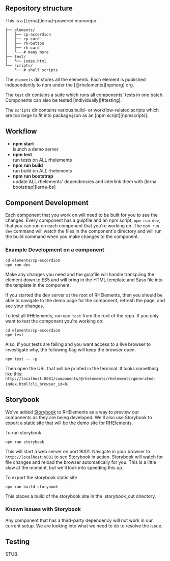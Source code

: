 
## Repository structure

This is a [Lerna][lerna]-powered monorepo.

```
├── elements/
│   ├── cp-accordion
│   ├── cp-card
│   ├── rh-button
│   ├── rh-card
│   └── # many more
├── test/
│   └── index.html
└── scripts/
    └── # shell scripts
```

The `elements` dir stores all the elements.  Each element is published independently to npm under the [@rhelements][npmorg] org.

The `test` dir contains a suite which runs all components' tests in one batch.  Components can also be tested [individually][#testing].

The `scripts` dir contains various build- or workflow-related scripts which are too large to fit into package.json as an [npm script][npmscripts].


## Workflow

 - **npm start** <br> launch a demo server
 - **npm test** <br> run tests on ALL rhelements
 - **npm run build** <br> run build on ALL rhelements
 - **npm run bootstrap** <br> update ALL rhelements' dependencies and interlink them with [lerna bootstrap][lerna-bs]

## Component Development

Each component that you work on will need to be built for you to see the changes. Every component has a gulpfile and an npm script, `npm run dev`, that you can run on each component that you're working on. The `npm run dev` command will watch the files in the component's directory and will run the build command when you make changes to the component.

### Example Development on a component

```
cd elements/cp-accordion
npm run dev
```

Make any changes you need and the gulpfile will handle transpiling the element down to ES5 and will bring in the HTML template and Sass file into the template in the component.

If you started the dev server at the root of RHElements, then you should be able to navigate to the demo page for the component, refresh the page, and see your changes.

To test all RHElements, run `npm test` from the root of the repo.  If you only want to test the component you're working on:

    cd elements/cp-accordion
    npm test

Also, if your tests are failing and you want access to a live browser to investigate why, the following flag will keep the browser open.

    npm test -- -p

Then open the URL that will be printed in the terminal.  It looks something like this: `http://localhost:8081/components/@rhelements/rhelements/generated-index.html?cli_browser_id=0`.

## Storybook

We've added [Storybook](https://storybook.js.org/) to RHElements as a way to preview our components as they are being developed. We'll also use Storybook to export a static site that will be the demo site for RHElements.

To run storybook

```
npm run storybook
```

This will start a web server on port 9001. Navigate in your browser to `http://localhost:9001` to see Storybook in action. Storybook will watch for file changes and reload the browser automatically for you. This is a little slow at the moment, but we'll look into speeding this up.

To export the storybook static site

```
npm run build-storybook
```

This places a build of the storybook site in the .storybook_out directory.

### Known Issues with Storybook

Any component that has a third-party dependency will not work in our current setup. We are looking into what we need to do to resolve the issue.

## Testing

STUB.

